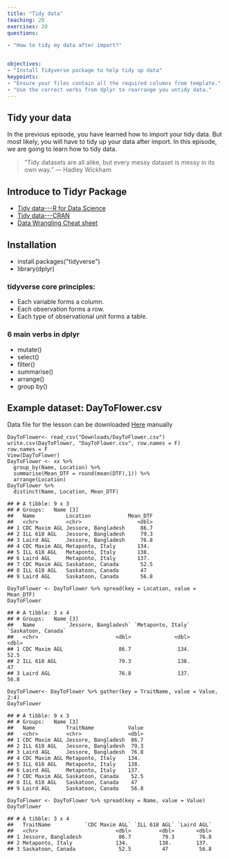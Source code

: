 ```yaml
---
title: "Tidy data"
teaching: 20
exercises: 20
questions:

- "How to tidy my data after import?"


objectives:
- "Install Tidyverse package to help tidy up data"
keypoints:
- "Ensure your files contain all the required columns from template."
- "Use the correct verbs from dplyr to rearrange you untidy data."
---
```

## Tidy your data
In the previous episode, you have learned how to import your tidy data. But most likely, you will have to tidy up your data after import. In this episode, we are going to learn how to tidy data. 

>“Tidy datasets are all alike, but every messy dataset is messy in its own way.” –– Hadley Wickham

## Introduce to Tidyr Package

*  [Tidy data---R for Data Science ](https://r4ds.had.co.nz/tidy-data.html)
*  [Tidy data---CRAN ](https://cran.r-project.org/web/packages/tidyr/vignettes/tidy-data.html)
*  [Data Wrangling Cheat sheet ](https://rstudio.com/wp-content/uploads/2015/02/data-wrangling-cheatsheet.pdf)

## Installation
* install.packages("tidyverse")
* library(dplyr)

### tidyverse core principles:
* Each variable forms a column.
* Each observation forms a row.
* Each type of observational unit forms a table.

### 6 main verbs in dplyr
* mutate()
* select()
* filter()
* summarise()
* arrange()
* group by()

## Example dataset: DayToFlower.csv

Data file for the lesson can be downloaded [Here](https://figshare.com/articles/dataset/DayToFlower_csv/13622831/1) manually


```
DayToFlower<- read_csv("Downloads/DayToFlower.csv")
write.csv(DayToFlower, "DayToFlower.csv", row.names = F)
row.names = F
View(DayToFlower)
DayToFlower <- xx %>%
  group_by(Name, Location) %>%
  summarise(Mean_DTF = round(mean(DTF),1)) %>%
  arrange(Location)
DayToFlower %>%
  distinct(Name, Location, Mean_DTF)

```
```
## # A tibble: 9 x 3
## # Groups:   Name [3]
##   Name          Location            Mean_DTF
##   <chr>         <chr>                  <dbl>
## 1 CDC Maxim AGL Jessore, Bangladesh     86.7
## 2 ILL 618 AGL   Jessore, Bangladesh     79.3
## 3 Laird AGL     Jessore, Bangladesh     76.8
## 4 CDC Maxim AGL Metaponto, Italy       134. 
## 5 ILL 618 AGL   Metaponto, Italy       138. 
## 6 Laird AGL     Metaponto, Italy       137. 
## 7 CDC Maxim AGL Saskatoon, Canada       52.5
## 8 ILL 618 AGL   Saskatoon, Canada       47  
## 9 Laird AGL     Saskatoon, Canada       56.8
```

```
DayToFlower <- DayToFlower %>% spread(key = Location, value = Mean_DTF)
DayToFlower
```

```
## # A tibble: 3 x 4
## # Groups:   Name [3]
##   Name          `Jessore, Bangladesh` `Metaponto, Italy` `Saskatoon, Canada`
##   <chr>                         <dbl>              <dbl>               <dbl>
## 1 CDC Maxim AGL                  86.7               134.                52.5
## 2 ILL 618 AGL                    79.3               138.                47  
## 3 Laird AGL                      76.8               137.                56.8
```
```
DayToFlower<- DayToFlower %>% gather(key = TraitName, value = Value, 2:4)
DayToFlower
```
```
## # A tibble: 9 x 3
## # Groups:   Name [3]
##   Name          TraitName           Value
##   <chr>         <chr>               <dbl>
## 1 CDC Maxim AGL Jessore, Bangladesh  86.7
## 2 ILL 618 AGL   Jessore, Bangladesh  79.3
## 3 Laird AGL     Jessore, Bangladesh  76.8
## 4 CDC Maxim AGL Metaponto, Italy    134. 
## 5 ILL 618 AGL   Metaponto, Italy    138. 
## 6 Laird AGL     Metaponto, Italy    137. 
## 7 CDC Maxim AGL Saskatoon, Canada    52.5
## 8 ILL 618 AGL   Saskatoon, Canada    47  
## 9 Laird AGL     Saskatoon, Canada    56.8
```
```
DayToFlower <- DayToFlower %>% spread(key = Name, value = Value)
DayToFlower

```
```
## # A tibble: 3 x 4
##   TraitName           `CDC Maxim AGL` `ILL 618 AGL` `Laird AGL`
##   <chr>                         <dbl>         <dbl>       <dbl>
## 1 Jessore, Bangladesh            86.7          79.3        76.8
## 2 Metaponto, Italy              134.          138.        137. 
## 3 Saskatoon, Canada              52.5          47          56.8
```
